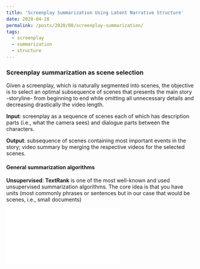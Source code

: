 ```yaml
---
title: 'Screenplay Summarization Using Latent Narrative Structure'
date: 2020-04-28
permalink: /posts/2020/08/screenplay-summarization/
tags:
  - screenplay
  - summarization
  - structure
---
```


### Screenplay summarization as scene selection

Given a screenplay, which is naturally segmented into scenes, the objective is to select an optimal subsequence of scenes that presents the main story -storyline- from beginning to end while omitting all unnecessary details and decreasing drastically the video length.

**Input**: screenplay as a sequence of scenes each of which has description parts (i.e., what the camera sees) and dialogue parts between the characters.

**Output**: subsequence of scenes containing most important events in the story; video summary by merging the respective videos for the selected scenes.

#### General summarization algorithms

**Unsupervised**: __TextRank__ is one of the most well-known and used unsupervised summarization algorithms. The core idea is that you have units (most commonly phrases or sentences but in our case that would be scenes, i.e., small documents) 

![High Level](./Images/highlevel_diff-crop.pdf)


